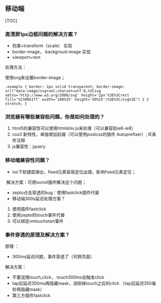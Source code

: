 ## 移动端



[TOC]

### 高清屏1px边框问题的解决方案？

- 伪类+transform（scale） 实现
- border-image， backgroud-image  实现
- viewport+rem

处理方法：

使用svg来设置border-image；

```
.example { border: 1px solid transparent; border-image: url("data:image/svg+xml;charset=utf-8,%3Csvg xmlns='http://www.w3.org/2000/svg' height='2px'%3E%3Crect fill='%2300b1ff' width='100%25' height='50%25'/%3E%3C/svg%3E") 2 2 stretch; }
```





### 浏览器有哪些兼容些问题，你是如何处理的？

1. html5的兼容性可以使用htmlshiv.js来处理（可以兼容到ie6-ie8）
2. css3 新特性，单独增加前缀（可以使用postcss的插件 Autoprefixer）;  IE条件注释
3. js兼容性：jquery





### 移动端兼容性问题？

- ios下软键盘弹出，fixed元素容易定位出错，影响fixed元素定位；

​        解决方案：可用iscroll插件解决这个问题；

- zepto点击穿透的bug：使用fastclick插件代替
- 移动端300s延迟处理方案？

1. 使用插件fastclick
2. 使用zepto的touch事件代替
3. 可以绑定ontouchstart事件



### 事件穿透的原理及解决方案？

原理 ：

- 300ms延迟问题，事件穿透了（可跨页面）

解决方案：

- 不要混用touch,click， touch300ms会触发click
- tap后延迟350ms再隐藏mask，消除掉touch之后的click （tap后延迟350毫秒再隐藏mask）
- 第三方插件fastclick

